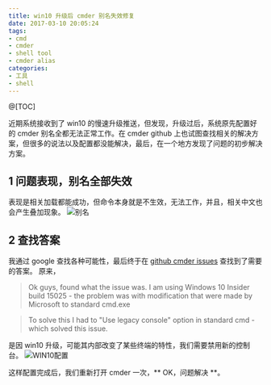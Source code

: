 ```yaml
---
title: win10 升级后 cmder 别名失效修复
date: 2017-03-10 20:05:24
tags:
- cmd
- cmder
- shell tool
- cmder alias
categories:
- 工具
- shell
---
```

@[TOC]

<!-- more -->

近期系统接收到了 win10 的慢速升级推送，但发现，升级过后，系统原先配置好的 cmder 别名全都无法正常工作。在 cmder github 上也试图查找相关的解决方案，但很多的说法以及配置都没能解决，最后，在一个地方发现了问题的初步解决方案。

## 1 问题表现，别名全部失效
表现是相关加载都能成功，但命令本身就是不生效，无法工作，并且，相关中文也会产生叠加现象。
![别名](http://pic.hqmmw.com/markdown-img-paste-20181227150220262.png)

## 2 查找答案
我通过 google 查找各种可能性，最后终于在 [github cmder issues](https://github.com/cmderdev/cmder/issues/1257) 查找到了需要的答案。
原来，
> Ok guys, found what the issue was.
I am using Windows 10 Insider build 15025 - the problem was with modification that were made by Microsoft to standard cmd.exe

> To solve this I had to "Use legacy console" option in standard cmd - which solved this issue.

是因 win10 升级，可能其内部改变了某些终端的特性，我们需要禁用新的控制台。
![WIN10配置](http://pic.hqmmw.com/markdown-img-paste-20181227150241728.png)

这样配置完成后，我们重新打开 cmder 一次，** OK，问题解决 **。
